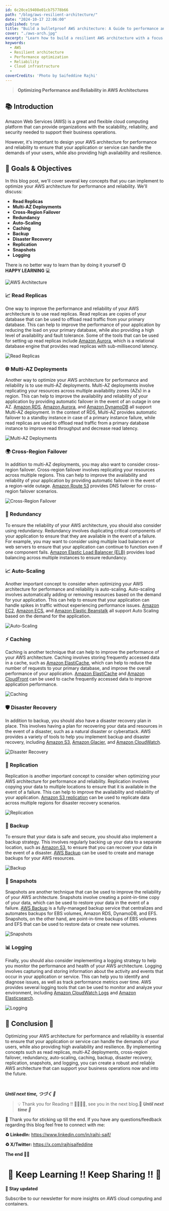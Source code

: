 ```yaml
---
id: 6c20ce19408e01cb75778b66
path: "/blog/aws-resilient-architecture/"
date: "2024-10-17 22:06:00"
published: true
title: "Build a bulletproof AWS architecture: A Guide to performance and reliability optimization"
cover: "./aws-arch.jpg"
excerpt: "Learn how to build a resilient AWS architecture with a focus on performance and reliability optimization, ensuring your cloud infrastructure is robust and efficient."
keywords:
  - AWS
  - Resilient architecture
  - Performance optimization
  - Reliability
  - Cloud infrastructure
  - 
coverCredits: 'Photo by Saifeddine Rajhi'
---
```


> **Optimizing Performance and Reliability in AWS Architectures**

## 📚 Introduction

Amazon Web Services (AWS) is a great and flexible cloud computing platform that can provide organizations with the scalability, reliability, and security needed to support their business operations.

However, it's important to design your AWS architecture for performance and reliability to ensure that your application or service can handle the demands of your users, while also providing high availability and resilience.

## 🎯 Goals & Objectives

In this blog post, we'll cover several key concepts that you can implement to optimize your AWS architecture for performance and reliability. We'll discuss:

- **Read Replicas**
- **Multi-AZ Deployments**
- **Cross-Region Failover**
- **Redundancy**
- **Auto-Scaling**
- **Caching**
- **Backup**
- **Disaster Recovery**
- **Replication**
- **Snapshots**
- **Logging**

There is no better way to learn than by doing it yourself 😊  
**HAPPY LEARNING** 💻

![AWS Architecture](./arch.jpg)

### 📈 Read Replicas

One way to improve the performance and reliability of your AWS architecture is to use read replicas. Read replicas are copies of your database that can be used to offload read traffic from your primary database. This can help to improve the performance of your application by reducing the load on your primary database, while also providing a high level of availability and fault tolerance. Some of the tools that can be used for setting up read replicas include [Amazon Aurora](https://aws.amazon.com/rds/aurora/), which is a relational database engine that provides read replicas with sub-millisecond latency.

![Read Replicas](./read-replica.png)

### 🌐 Multi-AZ Deployments

Another way to optimize your AWS architecture for performance and reliability is to use multi-AZ deployments. Multi-AZ deployments involve replicating your resources across multiple availability zones (AZs) in a region. This can help to improve the availability and reliability of your application by providing automatic failover in the event of an outage in one AZ. [Amazon RDS](https://aws.amazon.com/rds/), [Amazon Aurora](https://aws.amazon.com/rds/aurora/), and [Amazon DynamoDB](https://aws.amazon.com/dynamodb/) all support Multi-AZ deployment. In the context of RDS, Multi-AZ provides automatic failover to a standby instance in case of a primary instance failure, while read replicas are used to offload read traffic from a primary database instance to improve read throughput and decrease read latency.

![Multi-AZ Deployments](./multi-az.png)

### 🌍 Cross-Region Failover

In addition to multi-AZ deployments, you may also want to consider cross-region failover. Cross-region failover involves replicating your resources across multiple regions. This can help to improve the availability and reliability of your application by providing automatic failover in the event of a region-wide outage. [Amazon Route 53](https://aws.amazon.com/route53/) provides DNS failover for cross-region failover scenarios.

![Cross-Region Failover](./cross-region.png)

### 🔄 Redundancy

To ensure the reliability of your AWS architecture, you should also consider using redundancy. Redundancy involves duplicating critical components of your application to ensure that they are available in the event of a failure. For example, you may want to consider using multiple load balancers or web servers to ensure that your application can continue to function even if one component fails. [Amazon Elastic Load Balancer (ELB)](https://aws.amazon.com/elasticloadbalancing/) provides load balancing across multiple instances to ensure redundancy.

### 📈 Auto-Scaling

Another important concept to consider when optimizing your AWS architecture for performance and reliability is auto-scaling. Auto-scaling involves automatically adding or removing resources based on the demand for your application. This can help to ensure that your application can handle spikes in traffic without experiencing performance issues. [Amazon EC2](https://aws.amazon.com/ec2/), [Amazon ECS](https://aws.amazon.com/ecs/), and [Amazon Elastic Beanstalk](https://aws.amazon.com/elasticbeanstalk/) all support Auto Scaling based on the demand for the application.

![Auto-Scaling](./auto-scaling.png)

### ⚡ Caching

Caching is another technique that can help to improve the performance of your AWS architecture. Caching involves storing frequently accessed data in a cache, such as [Amazon ElastiCache](https://aws.amazon.com/elasticache/), which can help to reduce the number of requests to your primary database, and improve the overall performance of your application. [Amazon ElastiCache](https://aws.amazon.com/elasticache/) and [Amazon CloudFront](https://aws.amazon.com/cloudfront/) can be used to cache frequently accessed data to improve application performance.

![Caching](./caching.png)

### 🛡️ Disaster Recovery

In addition to backup, you should also have a disaster recovery plan in place. This involves having a plan for recovering your data and resources in the event of a disaster, such as a natural disaster or cyberattack. AWS provides a variety of tools to help you implement backup and disaster recovery, including [Amazon S3](https://aws.amazon.com/s3/), [Amazon Glacier](https://aws.amazon.com/glacier/), and [Amazon CloudWatch](https://aws.amazon.com/cloudwatch/).

![Disaster Recovery](./dr.jpg)

### 🔄 Replication

Replication is another important concept to consider when optimizing your AWS architecture for performance and reliability. Replication involves copying your data to multiple locations to ensure that it is available in the event of a failure. This can help to improve the availability and reliability of your application. [Amazon S3 replication](https://aws.amazon.com/s3/features/replication/) can be used to replicate data across multiple regions for disaster recovery scenarios.

![Replication](./replication.png)

### 💾 Backup

To ensure that your data is safe and secure, you should also implement a backup strategy. This involves regularly backing up your data to a separate location, such as [Amazon S3](https://aws.amazon.com/s3/), to ensure that you can recover your data in the event of a disaster. [AWS Backup](https://aws.amazon.com/backup/) can be used to create and manage backups for your AWS resources.

![Backup](./backup.png)

### 📸 Snapshots

Snapshots are another technique that can be used to improve the reliability of your AWS architecture. Snapshots involve creating a point-in-time copy of your data, which can be used to restore your data in the event of a failure. [AWS Backup](https://aws.amazon.com/backup/) is a fully-managed backup service that centralizes and automates backups for EBS volumes, Amazon RDS, DynamoDB, and EFS. Snapshots, on the other hand, are point-in-time backups of EBS volumes and EFS that can be used to restore data or create new volumes.

![Snapshots](./read-replica.png)

### 📊 Logging

Finally, you should also consider implementing a logging strategy to help you monitor the performance and health of your AWS architecture. Logging involves capturing and storing information about the activity and events that occur in your application or service. This can help you to identify and diagnose issues, as well as track performance metrics over time. AWS provides several logging tools that can be used to monitor and analyze your environment, including [Amazon CloudWatch Logs](https://aws.amazon.com/cloudwatch/) and [Amazon Elasticsearch](https://aws.amazon.com/elasticsearch-service/).

![Logging](./read-replica.png)

## 🌟 Conclusion 🌟

Optimizing your AWS architecture for performance and reliability is essential to ensure that your application or service can handle the demands of your users, while also providing high availability and resilience. By implementing concepts such as read replicas, multi-AZ deployments, cross-region failover, redundancy, auto-scaling, caching, backup, disaster recovery, replication, snapshots, and logging, you can create a robust and reliable AWS architecture that can support your business operations now and into the future.

<br>

**_Until next time, つづく 🎉_**

> 💡 Thank you for Reading !! 🙌🏻😁📃, see you in the next blog.🤘  _**Until next time 🎉**_

🚀 Thank you for sticking up till the end. If you have any questions/feedback regarding this blog feel free to connect with me:

**♻️ LinkedIn:** https://www.linkedin.com/in/rajhi-saif/

**♻️ X/Twitter:** https://x.com/rajhisaifeddine

**The end ✌🏻**

<h1 align="center">🔰 Keep Learning !! Keep Sharing !! 🔰</h1>

**📅 Stay updated**

Subscribe to our newsletter for more insights on AWS cloud computing and containers.
